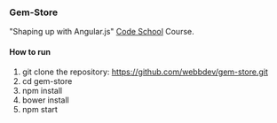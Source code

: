 ### Gem-Store

"Shaping up with Angular.js" [Code School](https://www.codeschool.com/) Course.

#### How to run

1.  git clone the repository: https://github.com/webbdev/gem-store.git
2.  cd gem-store 
3.  npm install
4.  bower install
5.  npm start

